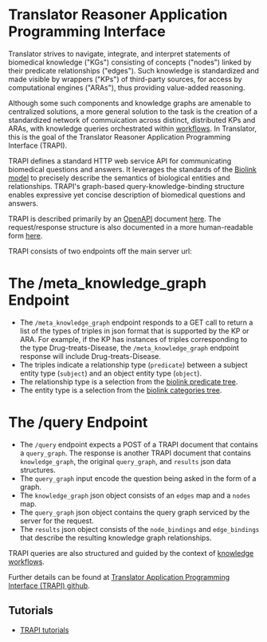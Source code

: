 # Translator Reasoner Application Programming Interface

Translator strives to navigate, integrate, and interpret statements of biomedical knowledge ("KGs") consisting of concepts ("nodes") linked by their predicate relationships ("edges"). Such knowledge is standardized and made visible by wrappers ("KPs") of third-party sources, for access by computational engines ("ARAs"), thus providing value-added reasoning. 

Although some such components and knowledge graphs are amenable to centralized solutions, a more general solution to the task is the creation of a standardized network of commuication across distinct, distributed KPs and ARAs, with knowledge queries orchestrated within [workflows](../workflows.md). In Translator, this is the goal of the Translator Reasoner Application Programming Interface (TRAPI).

TRAPI defines a standard HTTP web service API for communicating biomedical questions and answers. It leverages the standards of the  [Biolink model](https://biolink.github.io/biolink-model/) to precisely describe the semantics of biological entities and relationships. TRAPI's graph-based query-knowledge-binding structure enables expressive yet concise description of biomedical questions and answers.

TRAPI is described primarily by an [OpenAPI](https://github.com/OAI/OpenAPI-Specification) document [here](https://github.com/NCATSTranslator/ReasonerAPI/blob/master/TranslatorReasonerAPI.yaml). The request/response structure is also documented in a more human-readable form [here](https://github.com/NCATSTranslator/ReasonerAPI/blob/master/docs/reference.md).

TRAPI consists of two endpoints off the main server url:

# The /meta_knowledge_graph Endpoint

- The `/meta_knowledge_graph` endpoint responds to a GET call to return a list of the types of triples in json format that is supported by the KP or ARA. For example, if the KP has instances of triples corresponding to the type Drug-treats-Disease, the `/meta_knowledge_graph` endpoint response will include Drug-treats-Disease.
- The triples indicate a relationship type (`predicate`) between a subject entity type (`subject`) and an object entity type (`object`).
- The relationship type is a selection from the [biolink predicate tree](http://tree-viz-biolink.herokuapp.com/predicates).
- The entity type is a selection from the [biolink categories tree](http://tree-viz-biolink.herokuapp.com/categories).

# The /query Endpoint

- The `/query` endpoint expects a POST of a TRAPI document that contains a `query_graph`. The response is another TRAPI document that contains `knowledge_graph`, the original `query_graph`, and `results` json data structures.
- The `query_graph` input encode the question being asked in the form of a graph.
- The `knowledge_graph` json object consists of an `edges` map and a `nodes` map.
- The `query_graph` json object contains the query graph serviced by the server for the request.
- The `results` json object consists of the `node_bindings` and `edge_bindings` that describe the resulting knowledge graph relationships.

TRAPI queries are also structured and guided by the context of [knowledge workflows](../workflows.md).

Further details can be found at [Translator Application Programming Interface (TRAPI) github](https://github.com/NCATSTranslator/ReasonerAPI).

## Tutorials

* [TRAPI tutorials](../../development-guide/tutorials/index.md)

